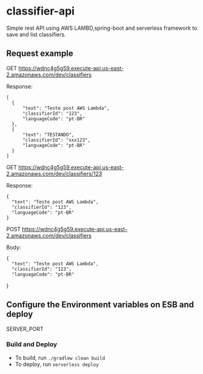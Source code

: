 # classifier-api

Simple rest API using AWS LAMBD,spring-boot and serverless framework to save and list classifiers. 

## Request example

GET https://wdnc4g5g59.execute-api.us-east-2.amazonaws.com/dev/classifiers


Response:

    [
      {
          "text": "Teste post AWS Lambda",
          "classifierId": "123",
          "languageCode": "pt-BR"
      },
      {
          "text": "TESTANDO",
          "classifierId": "xxx123",
          "languageCode": "pt-BR"
      }
    ]

GET https://wdnc4g5g59.execute-api.us-east-2.amazonaws.com/dev/classifiers/123


Response:

    {
      "text": "Teste post AWS Lambda",
      "classifierId": "123",
      "languageCode": "pt-BR"
    }

POST https://wdnc4g5g59.execute-api.us-east-2.amazonaws.com/dev/classifiers


Body:

    {
      "text": "Teste post AWS Lambda",
      "classifierId": "123",
      "languageCode": "pt-BR"
   }

## Configure the Environment variables on ESB and deploy

SERVER_PORT

### Build and Deploy
- To build, run `./gradlew clean build`
- To deploy, run `serverless deploy`
